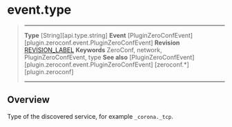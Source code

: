 
# event.type

> --------------------- ------------------------------------------------------------------------------------------
> __Type__              [String][api.type.string]
> __Event__				[PluginZeroConfEvent][plugin.zeroconf.event.PluginZeroConfEvent]
> __Revision__          [REVISION_LABEL](REVISION_URL)
> __Keywords__          ZeroConf, network, PluginZeroConfEvent, type
> __See also__			[PluginZeroConfEvent][plugin.zeroconf.event.PluginZeroConfEvent]
>						[zeroconf.*][plugin.zeroconf]
> --------------------- ------------------------------------------------------------------------------------------


## Overview

Type of the discovered service, for example `_corona._tcp`.
